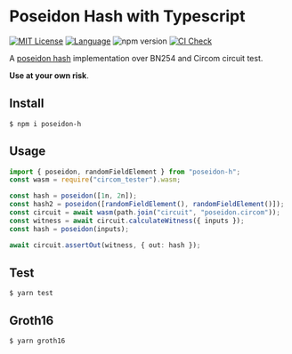 # Poseidon Hash with Typescript

[![MIT License](https://img.shields.io/github/license/inverse-technology/poseidon-ts?style=flat-square)](https://github.com/inverse-technology/poseidon-ts/blob/master/LICENSE)
[![Language](https://img.shields.io/badge/language-TypeScript-blue.svg?style=flat-square)](https://www.typescriptlang.org) ![npm version](https://badge.fury.io/js/poseidon-h.svg) [![CI Check](https://github.com/inverse-technology/poseidon-ts/actions/workflows/index.yml/badge.svg)](https://github.com/inverse-technology/poseidon-ts/actions/workflows/index.yml)

A [poseidon hash](https://eprint.iacr.org/2019/458.pdf) implementation over BN254 and Circom circuit test.

**Use at your own risk**.

## Install

```shell
$ npm i poseidon-h
```

## Usage

```ts
import { poseidon, randomFieldElement } from "poseidon-h";
const wasm = require("circom_tester").wasm;

const hash = poseidon([1n, 2n]);
const hash2 = poseidon([randomFieldElement(), randomFieldElement()]);
const circuit = await wasm(path.join("circuit", "poseidon.circom"));
const witness = await circuit.calculateWitness({ inputs });
const hash = poseidon(inputs);

await circuit.assertOut(witness, { out: hash });
```

## Test

```shell
$ yarn test
```

## Groth16

```shell
$ yarn groth16
```
